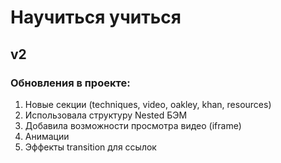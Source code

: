 # Научиться учиться

## v2

### Обновления в проекте:

1. Новые секции (techniques, video, oakley, khan, resources)
2. Использовала структуру Nested БЭМ
3. Добавила возможности просмотра видео (iframe)
4. Анимации
5. Эффекты transition для ссылок
